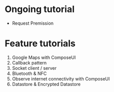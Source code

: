 # Ongoing tutorial

 - Request Premission

# Feature tutorials

 1. Google Maps with ComposeUI
 2. Callback pattern
 3. Socket client / server
 4. Bluetooth & NFC
 5. Observe internet connectivity with ComposeUI
 6. Datastore & Encrypted Datastore